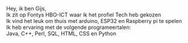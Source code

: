 Hey, ik ben Gijs,<br>
Ik zit op Fontys HBO-ICT waar ik het profiel Tech heb gekozen<br>
Ik vind het leuk om thuis met arduino, ESP32 en Raspberry pi te spelen<br>
Ik heb ervaring met de volgende programeertalen:<br>
Java, C++, Perl, SQL, HTML, CSS en Python
